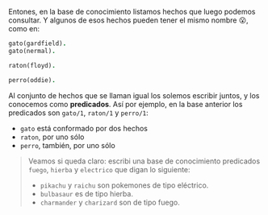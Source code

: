 Entones, en la base de conocimiento listamos hechos que luego podemos consultar. Y algunos de esos hechos pueden tener el mismo nombre :open_mouth:, como en:

```prolog
gato(gardfield).
gato(nermal).

raton(floyd).

perro(oddie).
```

Al conjunto de hechos que se llaman igual los solemos escribir juntos, y los conocemos como **predicados**.  Así por ejemplo, en la base anterior los predicados son `gato/1`, `raton/1` y `perro/1`:

  * `gato` está conformado por dos hechos
  * `raton`, por uno sólo
  * `perro`, también, por uno sólo

> Veamos si queda claro: escribi una base de conocimiento predicados `fuego`, `hierba` y `electrico` que digan lo siguiente:
>
>  * `pikachu` y `raichu` son pokemones de tipo eléctrico. 
>  * `bulbasaur` es de tipo hierba. 
>  * `charmander` y `charizard` son de tipo fuego. 

